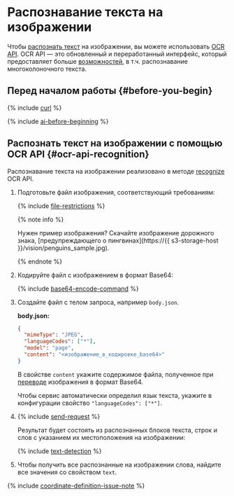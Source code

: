 # Распознавание текста на изображении

Чтобы [распознать текст](../../concepts/ocr/index.md) на изображении, вы можете использовать [OCR API](../../ocr/api-ref/index.md). OCR API — это обновленный и переработанный интерфейс, который предоставляет больше [возможностей](../../concepts/limits.md#vision-limits), в т.ч. распознавание многоколоночного текста.

## Перед началом работы {#before-you-begin}

{% include [curl](../../../_includes/curl.md) %}

{% include [ai-before-beginning](../../../_includes/vision/ai-before-beginning.md) %}

## Распознать текст на изображении с помощью OCR API {#ocr-api-recognition}

Распознавание текста на изображении реализовано в методе [recognize](../../ocr/api-ref/TextRecognition/recognize.md) OCR API.

1. Подготовьте файл изображения, соответствующий требованиям:

    {% include [file-restrictions](../../../_includes/vision/ocr-file-restrictions.md) %}

    {% note info %}

    Нужен пример изображения? Скачайте изображение дорожного знака, [предупреждающего о пингвинах](https://{{ s3-storage-host }}/vision/penguins_sample.jpg).

    {% endnote %}

1. Кодируйте файл с изображением в формат Base64:

    {% include [base64-encode-command](../../../_includes/vision/base64-encode-command.md) %}

1. Создайте файл с телом запроса, например `body.json`.

    **body.json:**
    ```json
    {
      "mimeType": "JPEG",
      "languageCodes": ["*"],
      "model": "page",
      "content": "<изображение_в_кодировке_base64>"
    }
    ```

    В свойстве `content` укажите содержимое файла, полученное при [переводе](../base64-encode.md) изображения в формат Base64.
    
    Чтобы сервис автоматически определил язык текста, укажите в конфигурации свойство `"languageCodes": ["*"]`.


1. {% include [send-request](../../../_includes/vision/send-request_ocr.md) %}

    Результат будет состоять из распознанных блоков текста, строк и слов с указанием их местоположения на изображении:

    {% include [text-detection](../../../_includes/vision/text-detection-example.md) %}

1. Чтобы получить все распознанные на изображении слова, найдите все значения со свойством `text`.

{% include [coordinate-definition-issue-note](../../../_includes/vision/coordinate-definition-issue-note.md) %}

